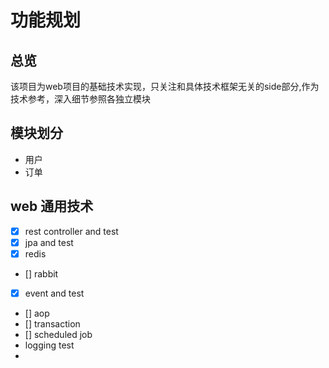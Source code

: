 # 功能规划
## 总览
该项目为web项目的基础技术实现，只关注和具体技术框架无关的side部分,作为技术参考，深入细节参照各独立模块
## 模块划分
- 用户
- 订单

## web 通用技术
- [x] rest controller and test
- [x] jpa and test
- [x] redis
- [] rabbit
- [x] event and test
- [] aop
- [] transaction
- [] scheduled job
- logging test
- 

